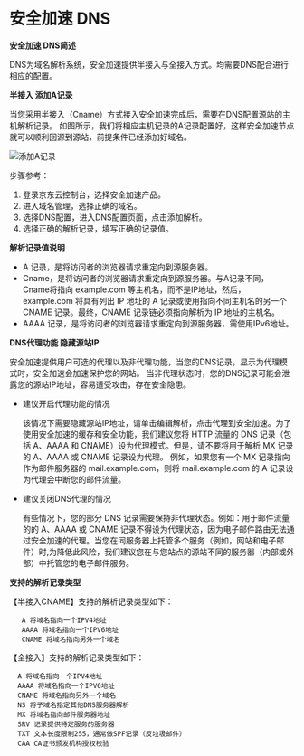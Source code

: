 
# 安全加速 DNS

**安全加速 DNS简述**


DNS为域名解析系统，安全加速提供半接入与全接入方式。均需要DNS配合进行相应的配置。

**半接入 添加A记录**


当您采用半接入（Cname）方式接入安全加速完成后，需要在DNS配置源站的主机解析记录。
如图所示，我们将相应主机记录的A记录配置好，这样安全加速节点就可以顺利回源到源站，前提条件已经添加好域名。


![添加A记录](https://github.com/jdcloudcom/cn/blob/cn-starshield/image/Starshield/ADD-A-Accord.png)

步骤参考：
1. 登录京东云控制台，选择安全加速产品。
2. 进入域名管理，选择正确的域名。
3. 选择DNS配置，进入DNS配置页面，点击添加解析。
4. 选择正确的解析记录，填写正确的记录值。

**解析记录值说明**

- A 记录，是将访问者的浏览器请求重定向到源服务器。
- Cname，是将访问者的浏览器请求重定向到源服务器。与A记录不同，Cname将指向 example.com 等主机名，而不是IP地址，然后，example.com 将具有列出 IP 地址的 A 记录或使用指向不同主机名的另一个 CNAME 记录。最终，CNAME 记录链必须指向解析为 IP 地址的主机名。
- AAAA 记录，是将访问者的浏览器请求重定向到源服务器，需使用IPv6地址。

**DNS代理功能 隐藏源站IP**

安全加速提供用户可选的代理以及非代理功能，当您的DNS记录，显示为代理模式时，安全加速会加速保护您的网站。
当非代理状态时，您的DNS记录可能会泄露您的源站IP地址，容易遭受攻击，存在安全隐患。
- 建议开启代理功能的情况

  该情况下需要隐藏源站IP地址，请单击编辑解析，点击代理到安全加速。为了使用安全加速的缓存和安全功能，我们建议您将 HTTP 流量的 DNS 记录（包括 A、AAAA 和 CNAME）设为代理模式。但是，请不要将用于解析 MX 记录的 A、AAAA 或 CNAME 记录设为代理。  例如，如果您有一个 MX 记录指向作为邮件服务器的 mail.example.com，则将 mail.example.com 的 A 记录设为代理会中断您的邮件流量。

- 建议关闭DNS代理的情况

  有些情况下，您的部分 DNS 记录需要保持非代理状态。例如：用于邮件流量的的 A、AAAA 或 CNAME 记录不得设为代理状态，因为电子邮件路由无法通过安全加速的代理。当您在同服务器上托管多个服务（例如，网站和电子邮件）时,为降低此风险，我们建议您在与您站点的源站不同的服务器（内部或外部）中托管您的电子邮件服务。
  
**支持的解析记录类型**
  
   【半接入CNAME】支持的解析记录类型如下：
     
       A 将域名指向一个IPV4地址
       AAAA 将域名指向一个IPV6地址
       CNAME 将域名指向另外一个域名
   
   【全接入】支持的解析记录类型如下：
      
      A 将域名指向一个IPV4地址
      AAAA 将域名指向一个IPV6地址
      CNAME 将域名指向另外一个域名
      NS 将子域名指定其他DNS服务器解析
      MX 将域名指向邮件服务器地址
      SRV 记录提供特定服务的服务器
      TXT 文本长度限制255，通常做SPF记录（反垃圾邮件）
      CAA CA证书颁发机构授权校验
